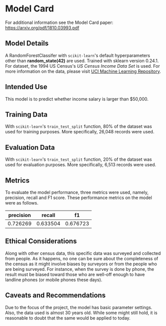 # Model Card

For additional information see the Model Card paper: https://arxiv.org/pdf/1810.03993.pdf


## Model Details

A RandomForestClassifer with `scikit-learn`'s default hyperparameters other than **random_state(42)** are used. Trained with sklearn version 0.24.1.
For dataset, the 1994 US Census's *US Census Income Data Set* is used. For more information on the data, please visit [UCI Machine Learning Repository](https://archive.ics.uci.edu/ml/datasets/census+income). 


## Intended Use

This model is to predict whether income salary is larger than $50,000. 


## Training Data

With `scikit-learn`'s `train_test_split` function, 80% of the dataset was used for training purposes. More specifically, 26,048 records were used.


## Evaluation Data

With `scikit-learn`'s `train_test_split` function, 20% of the dataset was used for evaluation purposes. More specifically, 6,513 records were used.


## Metrics

To evaluate the model performance, three metrics were used, namely, precision, recall and F1 score. These performance metrics on the model were as follows.

| precision | recall | f1 |
| :---: | :---: | :---: |
| 0.726269 | 0.633504 | 0.676723 |


## Ethical Considerations

Along with other census data, this specific data was surveyed and collected from people. As it happens, no one can be sure about the completeness of the census as it might involve biases by surveyors or from the people who are being surveyed. For instance, when the survey is done by phone, the result must be biased toward those who are well-off enough to have landline phones (or mobile phones these days).


## Caveats and Recommendations

Due to the focus of the project, the model has basic parameter settings. Also, the data used is almost 30 years old. While some might still hold, it is reasonable to doubt that the same would be applied to today. 